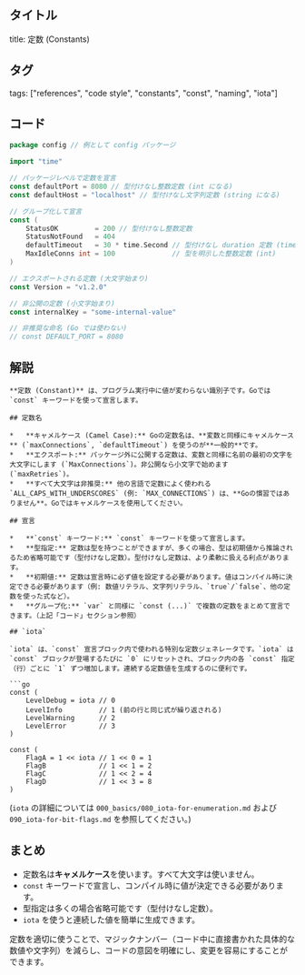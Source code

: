 ## タイトル
title: 定数 (Constants)

## タグ
tags: ["references", "code style", "constants", "const", "naming", "iota"]

## コード
```go
package config // 例として config パッケージ

import "time"

// パッケージレベルで定数を宣言
const defaultPort = 8080 // 型付けなし整数定数 (int になる)
const defaultHost = "localhost" // 型付けなし文字列定数 (string になる)

// グループ化して宣言
const (
	StatusOK         = 200 // 型付けなし整数定数
	StatusNotFound   = 404
	defaultTimeout   = 30 * time.Second // 型付けなし duration 定数 (time.Duration になる)
	MaxIdleConns int = 100              // 型を明示した整数定数 (int)
)

// エクスポートされる定数 (大文字始まり)
const Version = "v1.2.0"

// 非公開の定数 (小文字始まり)
const internalKey = "some-internal-value"

// 非推奨な命名 (Go では使わない)
// const DEFAULT_PORT = 8080
```

## 解説
```text
**定数 (Constant)** は、プログラム実行中に値が変わらない識別子です。Goでは `const` キーワードを使って宣言します。

## 定数名

*   **キャメルケース (Camel Case):** Goの定数名は、**変数と同様にキャメルケース** (`maxConnections`, `defaultTimeout`) を使うのが**一般的**です。
*   **エクスポート:** パッケージ外に公開する定数は、変数と同様に名前の最初の文字を大文字にします (`MaxConnections`)。非公開なら小文字で始めます (`maxRetries`)。
*   **すべて大文字は非推奨:** 他の言語で定数によく使われる `ALL_CAPS_WITH_UNDERSCORES` (例: `MAX_CONNECTIONS`) は、**Goの慣習ではありません**。Goではキャメルケースを使用してください。

## 宣言

*   **`const` キーワード:** `const` キーワードを使って宣言します。
*   **型指定:** 定数は型を持つことができますが、多くの場合、型は初期値から推論されるため省略可能です（型付けなし定数）。型付けなし定数は、より柔軟に扱える利点があります。
*   **初期値:** 定数は宣言時に必ず値を設定する必要があります。値はコンパイル時に決定できる必要があります（例: 数値リテラル、文字列リテラル、`true`/`false`、他の定数を使った式など）。
*   **グループ化:** `var` と同様に `const (...)` で複数の定数をまとめて宣言できます。（上記「コード」セクション参照）

## `iota`

`iota` は、`const` 宣言ブロック内で使われる特別な定数ジェネレータです。`iota` は `const` ブロックが登場するたびに `0` にリセットされ、ブロック内の各 `const` 指定（行）ごとに `1` ずつ増加します。連続する定数値を生成するのに便利です。

```go
const (
	LevelDebug = iota // 0
	LevelInfo         // 1 (前の行と同じ式が繰り返される)
	LevelWarning      // 2
	LevelError        // 3
)

const (
	FlagA = 1 << iota // 1 << 0 = 1
	FlagB             // 1 << 1 = 2
	FlagC             // 1 << 2 = 4
	FlagD             // 1 << 3 = 8
)
```
(`iota` の詳細については `000_basics/080_iota-for-enumeration.md` および `090_iota-for-bit-flags.md` を参照してください。)

## まとめ

*   定数名は**キャメルケース**を使います。すべて大文字は使いません。
*   `const` キーワードで宣言し、コンパイル時に値が決定できる必要があります。
*   型指定は多くの場合省略可能です（型付けなし定数）。
*   `iota` を使うと連続した値を簡単に生成できます。

定数を適切に使うことで、マジックナンバー（コード中に直接書かれた具体的な数値や文字列）を減らし、コードの意図を明確にし、変更を容易にすることができます。